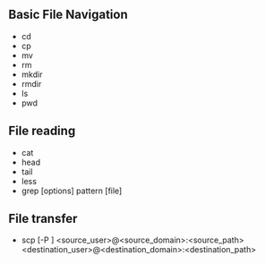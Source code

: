 Basic File Navigation
---------------------
- cd
- cp
- mv
- rm
- mkdir
- rmdir
- ls
- pwd

File reading
------------
- cat
- head
- tail
- less
- grep [options] pattern [file]

File transfer
-------------
- scp [-P <port>] <source_user>@<source_domain>:<source_path> <destination_user>@<destination_domain>:<destination_path>
